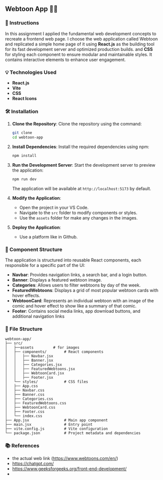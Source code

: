 ## Webtoon App 🎨📖

### 📖 Instructions
In this assignment I applied the fundamental web development concepts to recreate a frontend web page. I choose the web application called Webtoon and replicated a simple home page of it using **React.js** as the building tool for its fast development server and optimized production builds. and **CSS** for styling each component to ensure modular and maintainable styles. It contains  interactive elements to enhance user engagement.

### 💡 Technologies Used
- **React.js** 
- **Vite** 
- **CSS** 
- **React Icons** 

### 🛠️ Installation

1. **Clone the Repository**:
   Clone the repository using the command:
   ```sh  
   git clone 
   cd webtoon-app
   ```

2. **Install Dependencies**:
   Install the required dependencies using npm:
   ```sh
   npm install
   ```

3. **Run the Development Server**:
   Start the development server to preview the application:
   ```sh
   npm run dev
   ```
   The application will be available at `http://localhost:5173` by default.

4. **Modify the Application**:
   - Open the project in your VS Code.
   - Navigate to the `src` folder to modify components or styles.
   - Use the `assets` folder for make any changes in the images.

5. **Deploy the Application**:
   - Use a platform like in Github.

### 📌 Component Structure
The application is structured into reusable React components, each responsible for a specific part of the UI:
- **Navbar**: Provides navigation links, a search bar, and a login button.
- **Banner**: Displays a featured webtoon image.
- **Categories**: Allows users to filter webtoons by day of the week.
- **FeaturedWebtoons**: Displays a grid of most popular webtoon cards with hover effects.
- **WebtoonCard**: Represents an individual webtoon with an image of the comic and hover effect to show like a summary of that comic.
- **Footer**: Contains social media links, app download buttons, and additional navigation links

### 📂 File Structure
```
webtoon-app/
├── src/
│   ├──assets         # for images
│   ├── components/        # React components
│   │   ├── Navbar.jsx
│   │   ├── Banner.jsx
│   │   ├── Categories.jsx
│   │   ├── FeaturedWebtoons.jsx
│   │   ├── WebtoonCard.jsx
│   │   ├── Footer.jsx
│   └── styles/            # CSS files
│   ├── App.css
│   ├── Navbar.css
│   ├── Banner.css
│   ├── Categories.css
│   ├── FeaturedWebtoons.css
│   ├── WebtoonCard.css
│   ├── Footer.css
│   └── index.css
├── App.jsx                # Main app component
├── main.jsx               # Entry point
├── vite.config.js         # Vite configuration
└── package.json           # Project metadata and dependencies
```

### 📚 References
- the actual web link (https://www.webtoons.com/en/)
- https://chatgpt.com/
- https://www.geeksforgeeks.org/front-end-development/
- 